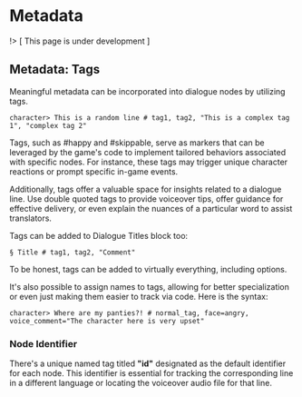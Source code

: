 # Metadata

!> [ This page is under development ]

## Metadata: Tags

Meaningful metadata can be incorporated into dialogue nodes by utilizing tags.

```samwise
character> This is a random line # tag1, tag2, "This is a complex tag 1", "complex tag 2"
```

 Tags, such as #happy and #skippable, serve as markers that can be leveraged by the game's code to implement tailored behaviors associated with specific nodes. For instance, these tags may trigger unique character reactions or prompt specific in-game events. 
 
 Additionally, tags offer a valuable space for insights related to a dialogue line. Use double quoted tags to provide voiceover tips, offer guidance for effective delivery, or even explain the nuances of a particular word to assist translators.

Tags can be added to Dialogue Titles block too:
```samwise
§ Title # tag1, tag2, "Comment"
```
To be honest, tags can be added to virtually everything, including options.

It's also possible to assign names to tags, allowing for better specialization or even just making them easier to track via code. Here is the syntax:
```samwise
character> Where are my panties?! # normal_tag, face=angry, voice_comment="The character here is very upset"
```
### Node Identifier

There's a unique named tag titled **"id"** designated as the default identifier for each node. This identifier is essential for tracking the corresponding line in a different language or locating the voiceover audio file for that line.
